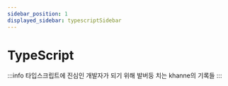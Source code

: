 ```yaml
---
sidebar_position: 1
displayed_sidebar: typescriptSidebar
---
```


# TypeScript

:::info 타입스크립트에 진심인 개발자가 되기 위해 발버둥 치는 khanne의 기록들
:::
